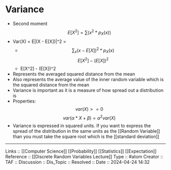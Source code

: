 # Variance

- Second moment
$$E[X^2] = \sum(x^2 * p_{X}(x))$$
- Var(X) = E|(X - E[X])|^2 =
	- $$\sum_{x}(x - E[X])^2*p_{X}(x)$$
	$$
	E[X^2] - (E[X])^2
	$$
	- E[X^2] - (E[X])^2
- Represents the averaged squared distance from the mean
- Also represents the average value of the inner random variable which is the squared distance from the mean 
- Variance is important as it is a measure of how spread out a distribution is
- Properties:
$$ var(X) >= 0 $$
$$ var(\alpha*X + \beta) = \alpha^2var(X)$$
- Variance is expressed in squared units. If you want to express the spread of the distribution in the same units as the [[Random Variable]] than you must take the square root which is the [[standard deviation]]
---
Links :: [[Computer Science]] [[Probability]] [[Statistics]]  [[Expectation]]
Reference :: [[Discrete Random Variables Lecture]] 
Type :: #atom
Creator ::
TAF ::
Discussion ::
Dis_Topic :: 
Resolved ::
Date :: 2024-04-24 14:32
